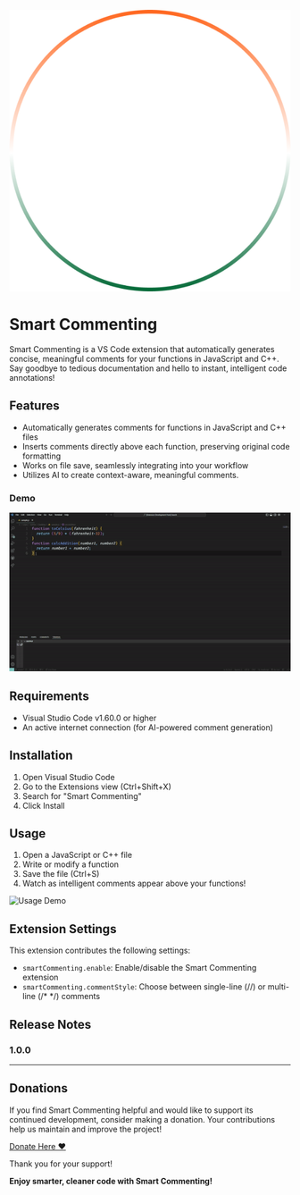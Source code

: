 ![Logo](Demos/Logo.png)

# Smart Commenting

Smart Commenting is a VS Code extension that automatically generates concise, meaningful comments for your functions in JavaScript and C++. Say goodbye to tedious documentation and hello to instant, intelligent code annotations!

## Features

- Automatically generates comments for functions in JavaScript and C++ files
- Inserts comments directly above each function, preserving original code formatting
- Works on file save, seamlessly integrating into your workflow
- Utilizes AI to create context-aware, meaningful comments.

### Demo

![C++ Comment Generation](Demos/Demo.gif)

## Requirements

- Visual Studio Code v1.60.0 or higher
- An active internet connection (for AI-powered comment generation)

## Installation

1. Open Visual Studio Code
2. Go to the Extensions view (Ctrl+Shift+X)
3. Search for "Smart Commenting"
4. Click Install

## Usage

1. Open a JavaScript or C++ file
2. Write or modify a function
3. Save the file (Ctrl+S)
4. Watch as intelligent comments appear above your functions!

![Usage Demo](images/usage-demo.gif)

## Extension Settings

This extension contributes the following settings:

- `smartCommenting.enable`: Enable/disable the Smart Commenting extension
- `smartCommenting.commentStyle`: Choose between single-line (//) or multi-line (/\* \*/) comments

## Release Notes

### 1.0.0

---

## Donations

If you find Smart Commenting helpful and would like to support its continued development, consider making a donation. Your contributions help us maintain and improve the project!

[Donate Here ❤️](https://buymeacoffee.com/deepakkn)

Thank you for your support!

**Enjoy smarter, cleaner code with Smart Commenting!**
